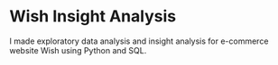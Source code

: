 # Wish Insight Analysis
I made exploratory data analysis and insight analysis for e-commerce website Wish using Python and SQL.
